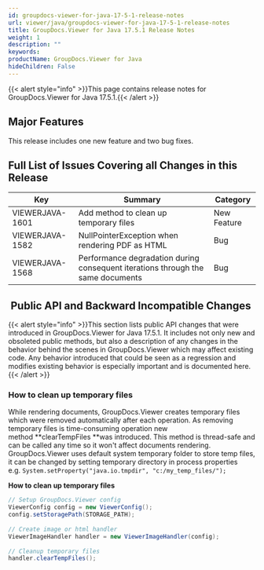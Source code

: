 ```yaml
---
id: groupdocs-viewer-for-java-17-5-1-release-notes
url: viewer/java/groupdocs-viewer-for-java-17-5-1-release-notes
title: GroupDocs.Viewer for Java 17.5.1 Release Notes
weight: 1
description: ""
keywords: 
productName: GroupDocs.Viewer for Java
hideChildren: False
---
```

{{< alert style="info" >}}This page contains release notes for GroupDocs.Viewer for Java 17.5.1.{{< /alert >}}

## Major Features

This release includes one new feature and two bug fixes.

## Full List of Issues Covering all Changes in this Release

| Key | Summary | Category |
| --- | --- | --- |
| VIEWERJAVA-1601 | Add method to clean up temporary files | New Feature |
| VIEWERJAVA-1582 | NullPointerException when rendering PDF as HTML | Bug |
| VIEWERJAVA-1568 | Performance degradation during consequent iterations through the same documents | Bug |

##  Public API and Backward Incompatible Changes

{{< alert style="info" >}}This section lists public API changes that were introduced in GroupDocs.Viewer for Java 17.5.1. It includes not only new and obsoleted public methods, but also a description of any changes in the behavior behind the scenes in GroupDocs.Viewer which may affect existing code. Any behavior introduced that could be seen as a regression and modifies existing behavior is especially important and is documented here.{{< /alert >}}

### How to clean up temporary files

While rendering documents, GroupDocs.Viewer creates temporary files which were removed automatically after each operation. As removing temporary files is time-consuming operation new method **clearTempFiles **was introduced. This method is thread-safe and can be called any time so it won't affect documents rendering. GroupDocs.Viewer uses default system temporary folder to store temp files, it can be changed by setting temporary directory in process properties e.g. `System.setProperty("java.io.tmpdir", "c:/my_temp_files/");`

**How to clean up temporary files**

```csharp
// Setup GroupDocs.Viewer config
ViewerConfig config = new ViewerConfig();
config.setStoragePath(STORAGE_PATH);
  
// Create image or html handler
ViewerImageHandler handler = new ViewerImageHandler(config);
 
// Cleanup temporary files
handler.clearTempFiles();
```
